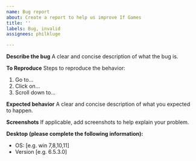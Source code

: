 ```yaml
---
name: Bug report
about: Create a report to help us improve If Games
title: ''
labels: Bug, invalid
assignees: philkluge

---
```


**Describe the bug**
A clear and concise description of what the bug is.

**To Reproduce**
Steps to reproduce the behavior:
1. Go to...
2. Click on...
3. Scroll down to...

**Expected behavior**
A clear and concise description of what you expected to happen.

**Screenshots**
If applicable, add screenshots to help explain your problem.

**Desktop (please complete the following information):**
 - OS: [e.g. win 7,8,10,11]
 - Version [e.g. 6.5.3.0]
